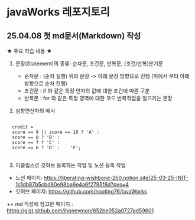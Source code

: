 # javaWorks 레포지토리


25.04.08 첫 md문서(Markdown) 작성
-------------
★ 주요 학습 내용 ★

 1. 문장(Statement)의 종류: 순차문, 조건문, 반복문, (조건/반복)분기문
    - 순차문 : (순차 실행) 위의 문장 -> 아래 문장 방향으로 진행 (위에서 부터 아래 방향으로 순차 진행)
    - 조건문 : if 와 같은 특정 인자의 값에 대한 조건에 따른 구분
    - 반복문 : for 와 같은 특정 영역에 대한 코드 반복작업을 일으키는 문장
      

 2. 삼항연산자의 예시
<pre>
<code>
  credit = 
  score == 9 || score == 10 ? 'A' :
  score == 8 ? 'B' :
  score == 7 ? 'C' :
  score == 6 ? 'D' :	'F';
</code>
</pre>


3. 이클립스로 깃허브 등록하는 작업 및 노션 등록 작업
 - 노션 페이지: <https://liberating-wishbone-2b0.notion.site/25-03-25-INIT-1c1db87b5cbd80e98ba6e4a6f2795f8d?pvs=4>
 - 깃허브 페이지: <https://github.com/hooting76/javaWorks>

++ md 작성에 참고한 페이지 : <https://gist.github.com/ihoneymon/652be052a0727ad59601>
